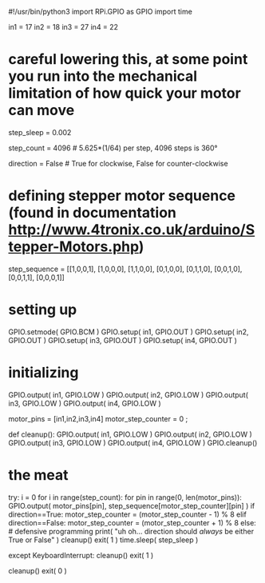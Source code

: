 #!/usr/bin/python3
import RPi.GPIO as GPIO
import time

in1 = 17
in2 = 18
in3 = 27
in4 = 22

# careful lowering this, at some point you run into the mechanical limitation of how quick your motor can move
step_sleep = 0.002

step_count = 4096 # 5.625*(1/64) per step, 4096 steps is 360°

direction = False # True for clockwise, False for counter-clockwise

# defining stepper motor sequence (found in documentation http://www.4tronix.co.uk/arduino/Stepper-Motors.php)
step_sequence = [[1,0,0,1],
                 [1,0,0,0],
                 [1,1,0,0],
                 [0,1,0,0],
                 [0,1,1,0],
                 [0,0,1,0],
                 [0,0,1,1],
                 [0,0,0,1]]

# setting up
GPIO.setmode( GPIO.BCM )
GPIO.setup( in1, GPIO.OUT )
GPIO.setup( in2, GPIO.OUT )
GPIO.setup( in3, GPIO.OUT )
GPIO.setup( in4, GPIO.OUT )

# initializing
GPIO.output( in1, GPIO.LOW )
GPIO.output( in2, GPIO.LOW )
GPIO.output( in3, GPIO.LOW )
GPIO.output( in4, GPIO.LOW )

motor_pins = [in1,in2,in3,in4]
motor_step_counter = 0 ;

def cleanup():
    GPIO.output( in1, GPIO.LOW )
    GPIO.output( in2, GPIO.LOW )
    GPIO.output( in3, GPIO.LOW )
    GPIO.output( in4, GPIO.LOW )
    GPIO.cleanup()

# the meat
try:
    i = 0
    for i in range(step_count):
        for pin in range(0, len(motor_pins)):
            GPIO.output( motor_pins[pin], step_sequence[motor_step_counter][pin] )
        if direction==True:
            motor_step_counter = (motor_step_counter - 1) % 8
        elif direction==False:
            motor_step_counter = (motor_step_counter + 1) % 8
        else: # defensive programming
            print( "uh oh... direction should *always* be either True or False" )
            cleanup()
            exit( 1 )
        time.sleep( step_sleep )

except KeyboardInterrupt:
    cleanup()
    exit( 1 )

cleanup()
exit( 0 )
